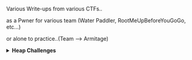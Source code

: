 Various Write-ups from various CTFs..

as a Pwner for various team (Water Paddler, RootMeUpBeforeYouGoGo, etc...)

or alone to practice..(Team --> Armitage)

<details>
  <summary><strong>Heap Challenges</strong></summary>

  ### libc 2.35

  - **0CTF TCTF 2022** --> babyheap   [https://github.com/nobodyisnobody/write-ups/tree/main/0CTF.TCTF.2022/pwn/babyheap]()

  - Bar
     * Baz
     * Qux

  ### libc 2.35

</details>
